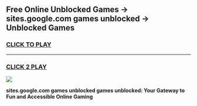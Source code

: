 
## Free Online Unblocked Games → sites.google.com games unblocked → Unblocked Games
<h3>
<a href="https://premium.freeplayer.one?title=sites.google.com_games_unblocked&ref=21F">CLICK TO PLAY</a></h3>
<hr>

<h3>
<a href="https://premium.freeplayer.one?title=sites.google.com_games_unblocked&ref=21F">CLICK 2 PLAY</a>
  
</h3>

<a href="https://premium.freeplayer.one?title=sites.google.com_games_unblocked&ref=21F/"><img src="https://clearcache.store/games.png"></a>


**sites.google.com games unblocked games unblocked: Your Gateway to Fun and Accessible Online Gaming**
